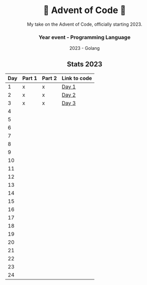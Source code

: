 <div align='center'>
  <h1>🎄 Advent of Code 🎄</h1>
  My take on the Advent of Code, officially starting 2023.
  
  ### Year event - Programming Language
  2023 - Golang
  
  
  ## Stats 2023
  
  | Day 	| Part 1 	| Part 2 	| Link to code 	|
  |-----	|--------	|--------	|--------------	|
  | 1   	| x      	| x      	| [Day 1](https://github.com/ahenningsson/aoc/tree/main/2023/day1/day_1.go)             	|
  | 2   	| x       	| x       	| [Day 2](https://github.com/ahenningsson/aoc/blob/main/2023/day2/day_2.go)             	|
  | 3   	| x       	| x       	| [Day 3](https://github.com/ahenningsson/aoc/blob/main/2023/day3/day_3.go)              	|
  | 4   	|        	|        	|              	|
  | 5   	|        	|        	|              	|
  | 6   	|        	|        	|              	|
  | 7   	|        	|        	|              	|
  | 8   	|        	|        	|              	|
  | 9   	|        	|        	|              	|
  | 10  	|        	|        	|              	|
  | 11  	|        	|        	|              	|
  | 12  	|        	|        	|              	|
  | 13  	|        	|        	|              	|
  | 14  	|        	|        	|              	|
  | 15  	|        	|        	|              	|
  | 16  	|        	|        	|              	|
  | 17  	|        	|        	|              	|
  | 18  	|        	|        	|              	|
  | 19  	|        	|        	|              	|
  | 20  	|        	|        	|              	|
  | 21  	|        	|        	|              	|
  | 22  	|        	|        	|              	|
  | 23  	|        	|        	|              	|
  | 24  	|        	|        	|              	|
</div>